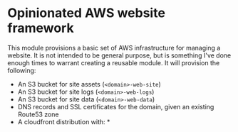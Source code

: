 # Opinionated AWS website framework

This module provisions a basic set of AWS infrastructure for managing a website. It is not intended
to be general purpose, but is something I've done enough times to warrant creating a reusable
module. It will provision the following:

 * An S3 bucket for site assets (`<domain>-web-site`)
 * An S3 bucket for site logs (`<domain>-web-logs`)
 * An S3 bucket for site data (`<domain>-web-data`)
 * DNS records and SSL certificates for the domain, given an existing Route53 zone
 * A cloudfront distribution with:
     *  